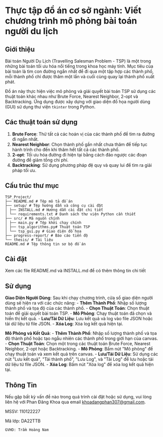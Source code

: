 # Thực tập đồ án cơ sở ngành: Viết chương trình mô phỏng bài toán người du lịch 

## Giới thiệu
Bài toán Người Du Lịch (Travelling Salesman Problem - TSP) là một trong những bài toán tối ưu hóa nổi tiếng trong khoa học máy tính. Mục tiêu của bài toán là tìm con đường ngắn nhất để đi qua một tập hợp các thành phố, mỗi thành phố chỉ được thăm một lần và cuối cùng quay lại thành phố xuất phát.

Đồ án này thực hiện việc mô phỏng và giải quyết bài toán TSP sử dụng các thuật toán khác nhau như Brute Force, Nearest Neighbor, 2-opt và Backtracking. Ứng dụng được xây dựng với giao diện đồ họa người dùng (GUI) sử dụng thư viện `tkinter` trong Python.

## Các thuật toán sử dụng
1. **Brute Force**: Thử tất cả các hoán vị của các thành phố để tìm ra đường đi ngắn nhất.
2. **Nearest Neighbor**: Chọn thành phố gần nhất chưa thăm để tiếp tục hành trình cho đến khi thăm hết tất cả các thành phố.
3. **2-opt**: Tối ưu hóa đường đi hiện tại bằng cách đảo ngược các đoạn đường để giảm tổng chi phí.
4. **Backtracking**: Sử dụng phương pháp đệ quy và quay lui để tìm ra giải pháp tối ưu.

## Cấu trúc thư mục
```
TSP_Project/ 
├── README.md # Tệp mô tả đồ án
├── setup/ # Tệp hướng dẫn và công cụ cài đặt 
│ ├── INSTALL.md # Hướng dẫn cài đặt chi tiết 
│ └── requirements.txt # Danh sách thư viện Python cần thiết 
├── src/ # Mã nguồn chính 
│ ├── main.py # Tệp khởi chạy chính 
│ ├── tsp_algorithms.py# Thuật toán TSP 
│ └── tsp_gui.py # Giao diện đồ họa 
├── progress-report/ # Báo cáo tiến độ 
└── thesis/ # Tài liệu
README.md # Tệp thông tin sơ bộ đồ án
```

## Cài đặt
Xem các file README.md và INSTALL.md để có thêm thông tin chi tiết

## Sử dụng
**Giao Diện Người Dùng**:
    Sau khi chạy chương trình, cửa sổ giao diện người dùng sẽ hiện ra với các chức năng:
    - **Thêm Thành Phố**: Nhập số lượng thành phố và tọa độ của các thành phố.
    - **Chọn Thuật Toán**: Chọn thuật toán để giải quyết bài toán TSP.
    - **Mô Phỏng**: Chạy thuật toán đã chọn và hiển thị kết quả.
    - **Lưu/Tải Dữ Liệu**: Lưu kết quả và log vào file JSON hoặc tải dữ liệu từ file JSON.
    - **Xóa Log**: Xóa log kết quả hiện tại.
    
**Mô Phỏng và Kết Quả**:
    - **Thêm Thành Phố**: Nhập số lượng thành phố và tọa độ thành phố hoặc tạo ngẫu nhiên các thành phố trong giới hạn của canvas.
    - **Chọn Thuật Toán**: Chọn một trong các thuật toán Brute Force, Nearest Neighbor, 2-opt hoặc Backtracking.
    - **Mô Phỏng**: Bấm nút "Mô phỏng" để chạy thuật toán và xem kết quả trên canvas.
    - **Lưu/Tải Dữ Liệu**: Sử dụng các nút "Lưu kết quả", "Tải thành phố", "Lưu Log", và "Tải Log" để lưu hoặc tải dữ liệu từ file JSON.
    - **Xóa Log**: Bấm nút "Xóa log" để xóa log kết quả hiện tại.

## Thông Tin
Nếu gặp bất kỳ vấn đề nào trong quá trình cài đặt hoặc sử dụng, vui lòng liên hệ với Phan Đăng Khoa qua email khoadangphan307@gmail.com.

MSSV: 110122227

Mã lớp: DA22TTB

`GVHD: Trầm Hoàng Nam`
